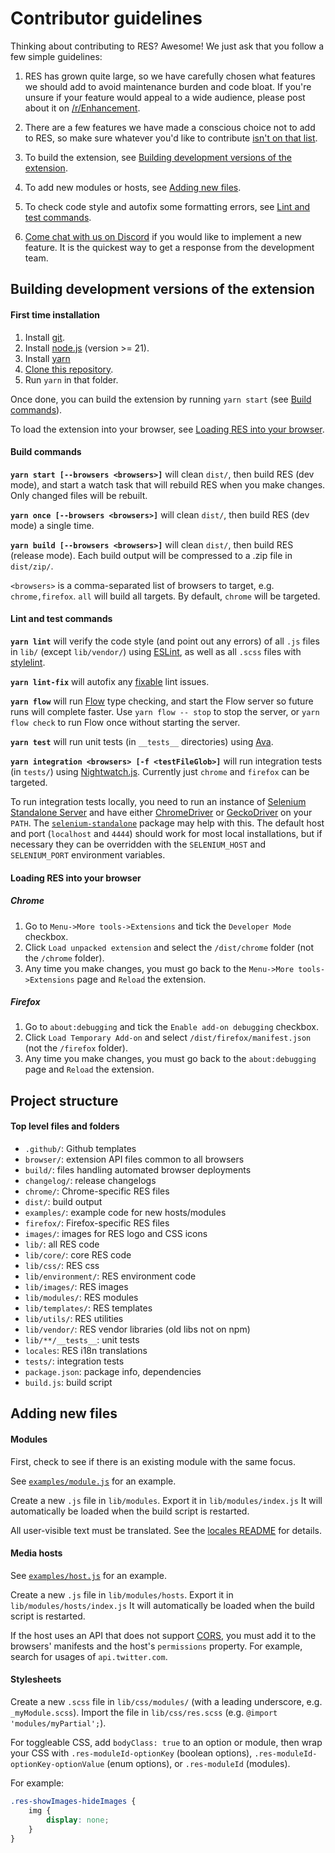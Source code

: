 # Contributor guidelines

Thinking about contributing to RES? Awesome! We just ask that you follow a few simple guidelines:

1. RES has grown quite large, so we have carefully chosen what features we should add to avoid maintenance burden and code bloat. If you're unsure if your feature would appeal to a wide audience, please post about it on [/r/Enhancement](https://www.reddit.com/r/Enhancement/).

1. There are a few features we have made a conscious choice not to add to RES, so make sure whatever you'd like to contribute [isn't on that list](https://www.reddit.com/r/Enhancement/wiki/rejectedfeaturerequests).

1. To build the extension, see [Building development versions of the extension](#building-development-versions-of-the-extension).

1. To add new modules or hosts, see [Adding new files](#adding-new-files).

1. To check code style and autofix some formatting errors, see [Lint and test commands](#lint-and-test-commands).

1. [Come chat with us on Discord](https://discord.gg/UzkFNNa) if you would like to implement a new feature. It is the quickest way to get a response from the development team.

## Building development versions of the extension

#### First time installation

1. Install [git](https://git-scm.com/).
1. Install [node.js](https://nodejs.org) (version >= 21).
1. Install [yarn](https://yarnpkg.com/lang/en/docs/install/)
1. [Clone this repository](https://help.github.com/articles/cloning-a-repository/).
1. Run `yarn` in that folder.

Once done, you can build the extension by running `yarn start` (see [Build commands](#build-commands)).

To load the extension into your browser, see [Loading RES into your browser](#loading-res-into-your-browser).

#### Build commands

**`yarn start [--browsers <browsers>]`** will clean `dist/`, then build RES (dev mode), and start a watch task that will rebuild RES when you make changes. Only changed files will be rebuilt.

**`yarn once [--browsers <browsers>]`** will clean `dist/`, then build RES (dev mode) a single time.

**`yarn build [--browsers <browsers>]`** will clean `dist/`, then build RES (release mode). Each build output will be compressed to a .zip file in `dist/zip/`.

`<browsers>` is a comma-separated list of browsers to target, e.g. `chrome,firefox`. `all` will build all targets. By default, `chrome` will be targeted.

#### Lint and test commands

**`yarn lint`** will verify the code style (and point out any errors) of all `.js` files in `lib/` (except `lib/vendor/`) using [ESLint](http://eslint.org/), as well as all `.scss` files with [stylelint](https://stylelint.io/).

**`yarn lint-fix`** will autofix any [fixable](http://eslint.org/docs/user-guide/command-line-interface#fix) lint issues.

**`yarn flow`** will run [Flow](https://flowtype.org/) type checking, and start the Flow server so future runs will complete faster. Use `yarn flow -- stop` to stop the server, or `yarn flow check` to run Flow once without starting the server.

**`yarn test`** will run unit tests (in `__tests__` directories) using [Ava](https://github.com/avajs/ava).

**`yarn integration <browsers> [-f <testFileGlob>]`** will run integration tests (in `tests/`) using [Nightwatch.js](http://nightwatchjs.org/).
Currently just `chrome` and `firefox` can be targeted.

To run integration tests locally, you need to run an instance of [Selenium Standalone Server](http://www.seleniumhq.org/download/) and have either [ChromeDriver](https://sites.google.com/a/chromium.org/chromedriver/home) or [GeckoDriver](https://github.com/mozilla/geckodriver) on your `PATH`.
The [`selenium-standalone`](https://www.npmjs.com/package/selenium-standalone) package may help with this.
The default host and port (`localhost` and `4444`) should work for most local installations, but if necessary they can be overridden with the `SELENIUM_HOST` and `SELENIUM_PORT` environment variables.

#### Loading RES into your browser

##### Chrome

1. Go to `Menu->More tools->Extensions` and tick the `Developer Mode` checkbox.
1. Click `Load unpacked extension` and select the `/dist/chrome` folder (not the `/chrome` folder).
1. Any time you make changes, you must go back to the `Menu->More tools->Extensions` page and `Reload` the extension.

##### Firefox

1. Go to `about:debugging` and tick the `Enable add-on debugging` checkbox.
1. Click `Load Temporary Add-on` and select `/dist/firefox/manifest.json` (not the `/firefox` folder).
1. Any time you make changes, you must go back to the `about:debugging` page and `Reload` the extension.

## Project structure

#### Top level files and folders

  - `.github/`: Github templates
  - `browser/`: extension API files common to all browsers
  - `build/`: files handling automated browser deployments
  - `changelog/`: release changelogs
  - `chrome/`: Chrome-specific RES files
  - `dist/`: build output
  - `examples/`: example code for new hosts/modules
  - `firefox/`: Firefox-specific RES files
  - `images/`: images for RES logo and CSS icons
  - `lib/`: all RES code
  - `lib/core/`: core RES code
  - `lib/css/`: RES css
  - `lib/environment/`: RES environment code
  - `lib/images/`: RES images
  - `lib/modules/`: RES modules
  - `lib/templates/`: RES templates
  - `lib/utils/`: RES utilities
  - `lib/vendor/`: RES vendor libraries (old libs not on npm)
  - `lib/**/__tests__`: unit tests
  - `locales`: RES i18n translations
  - `tests/`: integration tests
  - `package.json`: package info, dependencies
  - `build.js`: build script

## Adding new files

#### Modules

First, check to see if there is an existing module with the same focus.

See [`examples/module.js`](https://github.com/honestbleeps/Reddit-Enhancement-Suite/blob/master/examples/module.js) for an example.

Create a new `.js` file in `lib/modules`. Export it in `lib/modules/index.js` 
It will automatically be loaded when the build script is restarted.

All user-visible text must be translated. See the [locales README](/locales/locales/README.md) for details.

#### Media hosts

See [`examples/host.js`](https://github.com/honestbleeps/Reddit-Enhancement-Suite/blob/master/examples/host.js) for an example.

Create a new `.js` file in `lib/modules/hosts`. Export it in `lib/modules/hosts/index.js` 
It will automatically be loaded when the build script is restarted.

If the host uses an API that does not support [CORS](https://en.wikipedia.org/wiki/Cross-origin_resource_sharing), you must add it to the browsers' manifests and the host's `permissions` property. For example, search for usages of `api.twitter.com`.

#### Stylesheets

Create a new `.scss` file in `lib/css/modules/` (with a leading underscore, e.g. `_myModule.scss`).
Import the file in `lib/css/res.scss` (e.g. `@import 'modules/myPartial';`).

For toggleable CSS, add `bodyClass: true` to an option or module, then wrap your CSS with `.res-moduleId-optionKey` (boolean options), `.res-moduleId-optionKey-optionValue` (enum options), or `.res-moduleId` (modules).

For example:
```scss
.res-showImages-hideImages {
	img {
		display: none;
	}
}
```
